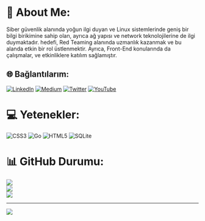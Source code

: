 # 💫 About Me:

Siber güvenlik alanında yoğun ilgi duyan ve Linux sistemlerinde geniş bir bilgi birikimine sahip olan, ayrıca ağ yapısı ve network teknolojilerine de ilgi duymaktadır. hedefi, Red Teaming alanında uzmanlık kazanmak ve bu alanda etkin bir rol üstlenmektir. Ayrıca, Front-End konularında da çalışmalar, ve etkinliklere katılım sağlamıştır.

## 🌐 Bağlantılarım:
[![LinkedIn](https://img.shields.io/badge/LinkedIn-%230077B5.svg?logo=linkedin&logoColor=white)](https://linkedin.com/in/onatdibo) [![Medium](https://img.shields.io/badge/Medium-12100E?logo=medium&logoColor=white)](https://medium.com/@mystispy) [![Twitter](https://img.shields.io/badge/Twitter-%231DA1F2.svg?logo=Twitter&logoColor=white)](https://twitter.com/mystispy) [![YouTube](https://img.shields.io/badge/YouTube-%23FF0000.svg?logo=YouTube&logoColor=white)](https://youtube.com/@mystispy) 

# 💻 Yetenekler:
![CSS3](https://img.shields.io/badge/css3-%231572B6.svg?style=for-the-badge&logo=css3&logoColor=white) ![Go](https://img.shields.io/badge/go-%2300ADD8.svg?style=for-the-badge&logo=go&logoColor=white) ![HTML5](https://img.shields.io/badge/html5-%23E34F26.svg?style=for-the-badge&logo=html5&logoColor=white) ![SQLite](https://img.shields.io/badge/sqlite-%2307405e.svg?style=for-the-badge&logo=sqlite&logoColor=white)
# 📊 GitHub Durumu:
![](https://github-readme-stats.vercel.app/api?username=mystispy&theme=dark&hide_border=false&include_all_commits=false&count_private=false)<br/>
![](https://github-readme-streak-stats.herokuapp.com/?user=mystispy&theme=dark&hide_border=false)<br/>
![](https://github-readme-stats.vercel.app/api/top-langs/?username=mystispy&theme=dark&hide_border=false&include_all_commits=false&count_private=false&layout=compact)

---
[![](https://visitcount.itsvg.in/api?id=mystispy&icon=0&color=0)](https://visitcount.itsvg.in)

<!-- Proudly created with GPRM ( https://gprm.itsvg.in ) -->
